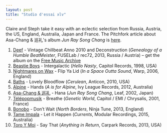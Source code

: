 ```yaml
---
layout: post
title: "Studio d'essai xlv"
---
```


Claire and Steph take it easy with an eclectic selection from Russia, Austria, the US, England, Australia, Japan and France. The Pitchfork article about Asa-Chang & 巡礼's album _Jun Ray Song Chang_ is [here](http://pitchfork.com/reviews/albums/307-jun-ray-song-chang/).

1. [Deef](http://musicbrainz.org/artist/4e1edbee-5bd0-4063-9ef8-6457acd3b41d) - Vintage Chillbeat Anno 2010 and Deconstruction (_Genealogy of a Humble BeatMeister_, FUSELab / rec72, 2013, Russia / Austria) – get the album on the [Free Music Archive](http://freemusicarchive.org/music/deef/Genealogy_of_a_humble_BeatMeister/)
1. [Beastie Boys](http://musicbrainz.org/artist/9beb62b2-88db-4cea-801e-162cd344ee53) - Intergalactic (_Hello Nasty_, Capitol Records, 1998, USA)
1. [Nightmares on Wax](http://musicbrainz.org/artist/b8c5cc4f-239f-4e02-b46f-b040b77c2030) - Flip Ya Lid (_In a Space Outta Sound_, Warp, 2006, England)
1. [Baths](http://musicbrainz.org/artist/84a5c934-8318-4080-8606-32b80e1b054a) - Lovely Bloodflow (_Cerulean_, Anticon, 2010, USA)
1. [Alpine](http://musicbrainz.org/artist/d7f0c2fe-00fb-4248-995a-dbfd5a87331a) - Hands (_A is for Alpine_, Ivy League Records, 2012, Australia)
1. [Asa-Chang & 巡礼](http://musicbrainz.org/artist/ad7f6f52-e243-4bd0-b077-a7f08dc66d06) - Hana (_Jun Ray Song Chang_, Leaf, 2002, Japan)
1. [Télépopmusik](http://musicbrainz.org/artist/265f242e-cf4e-4fbe-a3fe-43112387172f) - Breathe (_Genetic World_, Capitol / EMI / Chrysalis, 2001, France)
1. [Bonobo](http://musicbrainz.org/artist/9a709693-b4f8-4da9-8cc1-038c911a61be) - Don’t Wait (_North Borders_, Ninja Tune, 2013, England)
1. [Tame Impala](http://musicbrainz.org/artist/63aa26c3-d59b-4da4-84ac-716b54f1ef4d) - Let it Happen (_Currents_, Modular Recordings, 2015, Australia)
1. [Toro Y Moi](http://musicbrainz.org/artist/3a6d6481-142d-423f-91d4-55bbfff318ed) - Say That (_Anything in Return_, Carpark Records, 2013, USA)